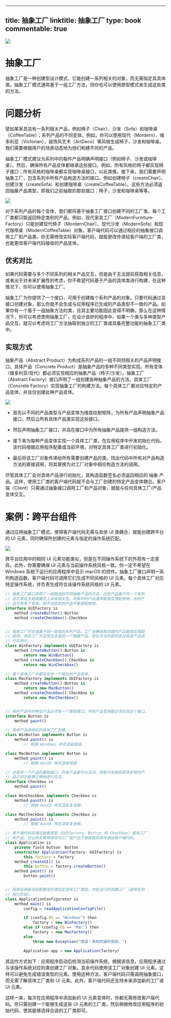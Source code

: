 
---
title: 抽象工厂
linktitle: 抽象工厂
type: book
commentable: true
---

![](https://i.postimg.cc/QMDjCHJg/image.png)

# 抽象工厂

抽象工厂是一种创建型设计模式，它能创建一系列相关的对象，而无需指定其具体类。抽象工厂模式通常基于一组工厂方法，但你也可以使用原型模式来生成这些类的方法。

# 问题分析

譬如某家具店有一系列相关产品，例如椅子（Chair）、沙发（Sofa）和咖啡桌（Coffee­Table）；系列产品的不同变体。例如，你可以使用现代（Mordern）、维多利亚（Victorian），装饰风艺术（Art­Deco）等风格生成椅子、沙发和咖啡桌。我们需要根据用户的场景动态地为他们构建不同的产品。

抽象工厂模式建议为系列中的每件产品明确声明接口（例如椅子、沙发或咖啡桌）。然后，确保所有产品变体都继承这些接口。例如，所有风格的椅子都实现椅子接口；所有风格的咖啡桌都实现咖啡桌接口，以此类推。接下来，我们需要声明抽象工厂，包含系列中所有产品构造方法的接口。例如创建椅子（create­Chair）、创建沙发（create­Sofa）和创建咖啡桌（create­Coffee­Table）。这些方法必须返回抽象产品类型，即我们之前抽取的那些接口：椅子，沙发和咖啡桌等等。

![](https://i.postimg.cc/j2y4cgBJ/image.png)

对于系列产品的每个变体，我们都将基于抽象工厂接口创建不同的工厂类。每个工厂类都只能返回特定类别的产品，例如，现代家具工厂（Modern­Furniture­Factory）只能创建现代椅子（Mordern­Chair）、现代沙发（Modern­Sofa）和现代咖啡桌（Modern­Coffee­Table）对象。客户端代码可以通过相应的抽象接口调用工厂和产品类。你无需修改实际客户端代码，就能更改传递给客户端的工厂类，也能更改客户端代码接收的产品变体。

## 优劣对比

如果代码需要与多个不同系列的相关产品交互，但是由于无法提前获取相关信息，或者出于对未来扩展性的考虑，你不希望代码基于产品的具体类进行构建，在这种情况下，你可以使用抽象工厂。

抽象工厂为你提供了一个接口，可用于创建每个系列产品的对象。只要代码通过该接口创建对象，那么你就不会生成与应用程序已生成的产品类型不一致的产品。如果你有一个基于一组抽象方法的类，且其主要功能因此变得不明确，那么在这种情况下，你可以考虑使用抽象工厂。在设计良好的程序中，如果一个类与多种类型产品交互，就可以考虑将工厂方法抽取到独立的工厂类或具备完整功能的抽象工厂类中。

## 实现方式

抽象产品（Abstract Product）为构成系列产品的一组不同但相关的产品声明接口。具体产品（Concrete Product）是抽象产品的多种不同类型实现。所有变体（维多利亚/现代）都必须实现相应的抽象产品（椅子/沙发）。抽象工厂（Abstract Factory）接口声明了一组创建各种抽象产品的方法。具体工厂（Concrete Factory）实现抽象工厂的构建方法。每个具体工厂都对应特定的产品变体，并且仅创建此种产品变体。

![](https://i.postimg.cc/6Tsphzng/image.png)

- 首先以不同的产品类型与产品变体为维度绘制矩阵，为所有产品声明抽象产品接口，然后让所有具体产品类实现这些接口。

- 然后声明抽象工厂接口，并且在接口中为所有抽象产品提供一组构造方法。

- 接下来为每种产品变体实现一个具体工厂类，在应用程序中开发初始化代码。该代码根据应用程序配置或当前环境，对特定具体工厂类进行初始化。

- 最后将该工厂对象传递给所有需要创建产品的类。找出代码中所有对产品构造方法的直接调用，将其替换为对工厂对象中相应构造方法的调用。

尽管具体工厂会对具体产品进行初始化，其构造函数签名必须返回相应的 抽象 产品。这样，使用工厂类的客户端代码就不会与工厂创建的特定产品变体耦合。客户端（Client）只需通过抽象接口调用工厂和产品对象，就能与任何具体工厂/产品变体交互。

# 案例：跨平台组件

通过应用抽象工厂模式，使得客户端代码无需与具体 UI 类耦合，就能创建跨平台的 UI 元素，同时确保所创建的元素与指定的操作系统匹配。

![](https://i.postimg.cc/jS7k9cNv/image.png)

跨平台应用中的相同 UI 元素功能类似，但是在不同操作系统下的外观有一定差异。此外，你需要确保 UI 元素与当前操作系统风格一致。你一定不希望在 Windows 系统下运行的应用程序中显示 macOS 的控件。抽象工厂接口声明一系列构造函数，客户端代码可调用它们生成不同风格的 UI 元素。每个具体工厂对应特定操作系统，并负责生成符合该操作系统风格的 UI 元素。

```ts
// 抽象工厂接口声明了一组能返回不同抽象产品的方法。这些产品属于同一个系列
// 且在高层主题或概念上具有相关性。同系列的产品通常能相互搭配使用。系列产
// 品可有多个变体，但不同变体的产品不能搭配使用。
interface GUIFactory is
    method createButton():Button
    method createCheckbox():Checkbox


// 具体工厂可生成属于同一变体的系列产品。工厂会确保其创建的产品能相互搭配
// 使用。具体工厂方法签名会返回一个抽象产品，但在方法内部则会对具体产品进
// 行实例化。
class WinFactory implements GUIFactory is
    method createButton():Button is
        return new WinButton()
    method createCheckbox():Checkbox is
        return new WinCheckbox()

// 每个具体工厂中都会包含一个相应的产品变体。
class MacFactory implements GUIFactory is
    method createButton():Button is
        return new MacButton()
    method createCheckbox():Checkbox is
        return new MacCheckbox()


// 系列产品中的特定产品必须有一个基础接口。所有产品变体都必须实现这个接口。
interface Button is
    method paint()

// 具体产品由相应的具体工厂创建。
class WinButton implements Button is
    method paint() is
        // 根据 Windows 样式渲染按钮。

class MacButton implements Button is
    method paint() is
        // 根据 macOS 样式渲染按钮

// 这是另一个产品的基础接口。所有产品都可以互动，但是只有相同具体变体的产
// 品之间才能够正确地进行交互。
interface Checkbox is
    method paint()

class WinCheckbox implements Checkbox is
    method paint() is
        // 根据 macOS 样式渲染复选框。

class MacCheckbox implements Checkbox is
    method paint() is
        // 根据 macOS 样式渲染复选框。

// 客户端代码仅通过抽象类型（GUIFactory、Button 和 Checkbox）使用工厂
// 和产品。这让你无需修改任何工厂或产品子类就能将其传递给客户端代码。
class Application is
    private field button: Button
    constructor Application(factory: GUIFactory) is
        this.factory = factory
    method createUI() is
        this.button = factory.createButton()
    method paint() is
        button.paint()


// 程序会根据当前配置或环境设定选择工厂类型，并在运行时创建工厂（通常在初
// 始化阶段）。
class ApplicationConfigurator is
    method main() is
        config = readApplicationConfigFile()

        if (config.OS == "Windows") then
            factory = new WinFactory()
        else if (config.OS == "Mac") then
            factory = new MacFactory()
        else
            throw new Exception("错误！未知的操作系统。")

        Application app = new Application(factory)
```

其运作方式如下：应用程序启动后检测当前操作系统。根据该信息，应用程序通过与该操作系统对应的类创建工厂对象。其余代码使用该工厂对象创建 UI 元素。这样可以避免生成错误类型的元素。使用这种方法，客户端代码只需调用抽象接口，而无需了解具体工厂类和 UI 元素。此外，客户端代码还支持未来添加新的工厂或 UI 元素。

这样一来，每次在应用程序中添加新的 UI 元素变体时，你都无需修改客户端代码。你只需创建一个能够生成这些 UI 元素的工厂类，然后稍微修改应用程序的初始代码，使其能够选择合适的工厂类即可。

    
